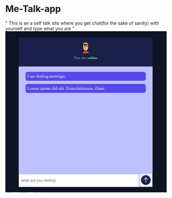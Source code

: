 # Me-Talk-app

"
This is an a self talk site where you get chat(for the sake of sanity) with yourself and type what you are 
"
<img src ="image/screens.JPG">
